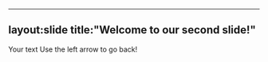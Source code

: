 
---
layout:slide
title:"Welcome to our second slide!"
---
Your text
Use the left arrow to go back!
